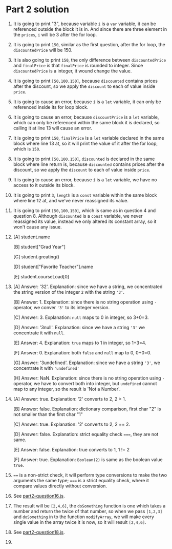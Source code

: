 # Part 2 solution

1. It is going to print "3", because variable `i` is a `var` variable, it can be referenced outside the block it is in. And since there are three element in the `prices`, `i` will be 3 after the for loop.

2. It is going to print `150`, similar as the first question, after the for loop, the `discountedPrice` will be 150.

3. It is also going to print `150`, the only difference between `discountedPrice` and `finalPrice` is that `finalPrice` is rounded to integer. Since `discountedPrice` is a integer, it wound change the value.

4. It is going to print `[50,100,150]`, because `discounted` contains prices after the discount, so we apply the `discount` to each of value inside `price`.

5. It is going to cause an error, because `i` is a `let` variable, it can only be referenced inside its for loop block.

6. It is going to cause an error, because `discountPrice` is a `let` variable, which can only be referenced within the same block it is declared, so calling it at line 13 will cause an error.

7. It is going to print `150`, `finalPrice` is a `let` variable declared in the same block where line 13 at, so it will print the value of it after the for loop, which is `150`.

8. It is going to print `[50,100,150]`, `discounted` is declared in the same block where line return is, because `discounted` contains prices after the discount, so we apply the `discount` to each of value inside `price`.

9. It is going to cause an error, because `i` is a `let` variable, we have no access to it outside its block.

10. It is going to print `3`, `length` is a `const` variable within the same block where line 12 at, and we've never reassigned its value.

11. It is going to print `[50,100,150]`, which is same as in question 4 and question 8. Although `discounted` is a `const` variable, we never reassigned its value, instead we only altered its constant array, so it won't cause any issue.

12. [A] student.name

    [B] student["Grad Year"]
    
    [C] student.greating()
    
    [D] student["Favorite Teacher"].name
    
    [E] student.courseLoad[0]

13. [A] Answer: '32'. Explanation: since we have a string, we concentrated the string version of the integer `2` with the string `'3'`.

    [B] Answer: 1. Explanation: since there is no string operation using `-` operator, we conver `'3'` to its integer version.
    
    [C] Answer: 3. Explanation: `null` maps to 0 in integer, so 3+0=3.
    
    [D] Answer: '3null'. Explanation: since we have a string `'3'` we concentrate it with `null`.
    
    [E] Answer: 4. Explanation: `true` maps to 1 in integer, so 1+3=4.
    
    [F] Answer: 0. Explanation: both `false` and `null` map to 0, 0+0=0.
    
    [G] Answer: '3undefined'. Explanation: since we have a string `'3'`, we concentrate it with `'undefined'`
    
    [H] Answer: NaN. Explanation: since there is no string operation using `-` operator, we have to convert both into integer, but `undefined` cannot map to any integer, so the result is 'Not a Number'.

14. [A] Answer: true. Explanation: '2' converts to 2, 2 > 1.
  
    [B] Answer: false. Explanation: dictionary comparison, first char "2" is not smaller than the first char "1"
    
    [C] Answer: true. Explanation: '2' converts to 2, 2 == 2.
    
    [D] Answer: false. Explanation: strict equality check `===`, they are not same.
    
    [E] Answer: false. Explanation: true converts to 1, 1 != 2
    
    [F] Answer: true. Explanation: `Boolean(2)` is same as the boolean value `true`.
    
15. `==` is a non-strict check, it will perform type conversions to make the two arguments the same type; `===` is a strict equality check, where it compare values directly without conversion.

16. See [part2-question16.js](https://github.com/Jameszzyyyyy/sp23-cse110-lab4/blob/main/expose/javascript/part2-question16.js).

17. The result will be `[2,4,6]`, the `doSomething` function is one which takes a number and return the twice of that number, so when we pass `[1,2,3]` and `doSomething` in to the function `modifyArray`, we will make every single value in the array twice it is now, so it will result `[2,4,6]`.

18. See [part2-question18.js](https://github.com/Jameszzyyyyy/sp23-cse110-lab4/blob/main/expose/javascript/part2-question18.js).

19.










